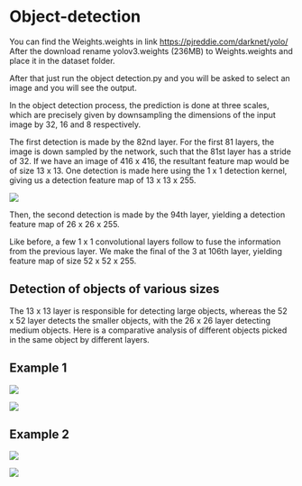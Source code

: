 # Object-detection

You can find the Weights.weights in link  https://pjreddie.com/darknet/yolo/
After the download rename yolov3.weights (236MB) to Weights.weights and place it in the dataset folder.

After that just run the object detection.py and you will be asked to select an image and you will see the output.


In the object detection process, the prediction is done at three scales, which are precisely given by downsampling the dimensions of the input image by 32, 16 and 8 respectively.

The first detection is made by the 82nd layer. For the first 81 layers, the image is down sampled by the network, such that the 81st layer has a stride of 32. If we have an image of 416 x 416, the resultant feature map would be of size 13 x 13.
One detection is made here using the 1 x 1 detection kernel, giving us a detection feature map of 13 x 13 x 255.

![](https://i.ibb.co/GTfnWmB/dog.jpg)

Then, the second detection is made by the 94th layer, yielding a detection feature map of 26 x 26 x 255.

Like before, a few 1 x 1 convolutional layers follow to fuse the information from the previous layer. We make the final of the 3 at 106th layer, yielding feature map of size 52 x 52 x 255.

## Detection of objects of various sizes

The 13 x 13 layer is responsible for detecting large objects, whereas the 52 x 52 layer detects the smaller objects, with the 26 x 26 layer detecting medium objects. Here is a comparative analysis of different objects picked in the same object by different layers.

## Example 1

![](https://serving.photos.photobox.com/00698671d5e6ea9017497487ab132a3b29718d777da910a23b9d10a658efd037bbbf3cbd.jpg)


![](https://serving.photos.photobox.com/14953861b304a2c8ab55f0409c1f30237c7fd520896245424a5c18bd2f5c62b527436cda.jpg)

## Example 2

![](https://i.ibb.co/b7b4NHG/bc.jpg)

![](https://i.ibb.co/YBz286h/opc.jpg)
